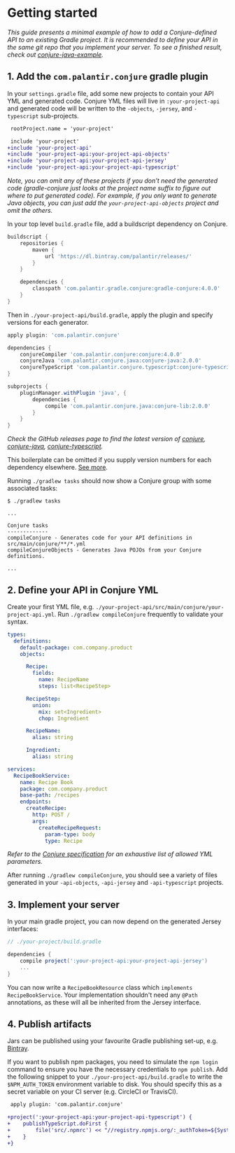# Getting started

_This guide presents a minimal example of how to add a Conjure-defined API to an existing Gradle project.  It is recommended to define your API in the same git repo that you implement your server. To see a finished result, check out [conjure-java-example](https://github.com/palantir/conjure-java-example)._

## 1. Add the `com.palantir.conjure` gradle plugin

In your `settings.gradle` file, add some new projects to contain your API YML and generated code. Conjure YML files will live in `:your-project-api` and generated code will be written to the `-objects`, `-jersey`, and `-typescript` sub-projects.

```diff
 rootProject.name = 'your-project'

 include 'your-project'
+include 'your-project-api'
+include 'your-project-api:your-project-api-objects'
+include 'your-project-api:your-project-api-jersey'
+include 'your-project-api:your-project-api-typescript'
```

_Note, you can omit any of these projects if you don't need the generated code (gradle-conjure just looks at the project name suffix to figure out where to put generated code).  For example, if you only want to generate Java objects, you can just add the `your-project-api-objects` project and omit the others._

In your top level `build.gradle` file, add a buildscript dependency on Conjure.

```groovy
buildscript {
    repositories {
        maven {
            url 'https://dl.bintray.com/palantir/releases/'
        }
    }

    dependencies {
        classpath 'com.palantir.gradle.conjure:gradle-conjure:4.0.0'
    }
}
```

Then in `./your-project-api/build.gradle`, apply the plugin and specify versions for each generator.

```groovy
apply plugin: 'com.palantir.conjure'

dependencies {
    conjureCompiler 'com.palantir.conjure:conjure:4.0.0'
    conjureJava 'com.palantir.conjure.java:conjure-java:2.0.0'
    conjureTypeScript 'com.palantir.conjure.typescript:conjure-typescript:3.3.0'
}

subprojects {
    pluginManager.withPlugin 'java', {
        dependencies {
            compile 'com.palantir.conjure.java:conjure-lib:2.0.0'
        }
    }
}
```

_Check the GitHub releases page to find the latest version of [conjure](https://github.com/palantir/conjure/releases), [conjure-java](https://github.com/palantir/conjure-java/releases), [conjure-typescript](https://github.com/palantir/conjure-typescript/releases)._

This boilerplate can be omitted if you supply version numbers for each dependency elsewhere. [See more](./gradle_decoupled_versions.md).

Running `./gradlew tasks` should now show a Conjure group with some associated tasks:

```
$ ./gradlew tasks

...

Conjure tasks
-------------
compileConjure - Generates code for your API definitions in src/main/conjure/**/*.yml
compileConjureObjects - Generates Java POJOs from your Conjure definitions.

...
```

## 2. Define your API in Conjure YML

Create your first YML file, e.g. `./your-project-api/src/main/conjure/your-project-api.yml`.  Run `./gradlew compileConjure` frequently to validate your syntax.

```yaml
types:
  definitions:
    default-package: com.company.product
    objects:

      Recipe:
        fields:
          name: RecipeName
          steps: list<RecipeStep>

      RecipeStep:
        union:
          mix: set<Ingredient>
          chop: Ingredient

      RecipeName:
        alias: string

      Ingredient:
        alias: string

services:
  RecipeBookService:
    name: Recipe Book
    package: com.company.product
    base-path: /recipes
    endpoints:
      createRecipe:
        http: POST /
        args:
          createRecipeRequest:
            param-type: body
            type: Recipe
```

_Refer to the [Conjure specification](/docs/spec/source_files.md) for an exhaustive list of allowed YML parameters._

After running `./gradlew compileConjure`, you should see a variety of files generated in your `-api-objects`, `-api-jersey` and `-api-typescript` projects.

## 3. Implement your server

In your main gradle project, you can now depend on the generated Jersey interfaces:

```groovy
// ./your-project/build.gradle

dependencies {
    compile project(':your-project-api:your-project-api-jersey')
    ...
}
```

You can now write a `RecipeBookResource` class which `implements RecipeBookService`.  Your implementation shouldn't need any `@Path` annotations, as these will all be inherited from the Jersey interface.

## 4. Publish artifacts

Jars can be published using your favourite Gradle publishing set-up, e.g. [Bintray](https://bintray.com/).

If you want to publish npm packages, you need to simulate the `npm login` command to ensure you have the necessary credentials to `npm publish`.  Add the following snippet to your `./your-project-api/build.gradle` to write the `$NPM_AUTH_TOKEN` environment variable to disk.  You should specify this as a secret variable on your CI server (e.g. CircleCI or TravisCI).

```diff
 apply plugin: 'com.palantir.conjure'

+project(':your-project-api:your-project-api-typescript') {
+    publishTypeScript.doFirst {
+        file('src/.npmrc') << "//registry.npmjs.org/:_authToken=${System.env.NPM_AUTH_TOKEN}"
+    }
+}
```

